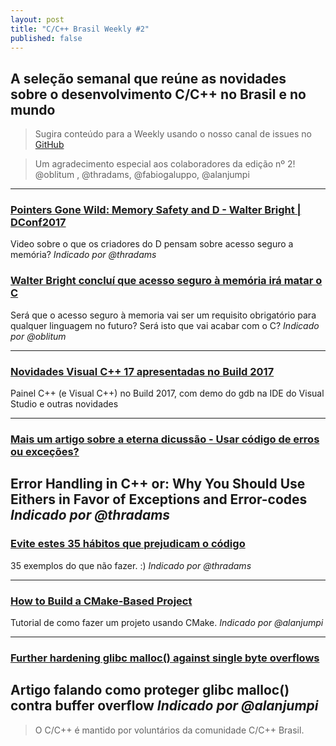 ```yaml
---
layout: post
title: "C/C++ Brasil Weekly #2"
published: false
---
```


## A seleção semanal que reúne as novidades sobre o desenvolvimento C/C++ no Brasil e no mundo

>Sugira conteúdo para a Weekly usando o nosso canal de issues no [GitHub](https://github.com/ccppbrasil/ccppbrasil.github.io/issues)

>Um agradecimento especial aos colaboradores da edição nº 2! @oblitum , @thradams, @fabiogaluppo, @alanjumpi

---

### [Pointers Gone Wild: Memory Safety and D - Walter Bright | DConf2017](https://www.youtube.com/watch?v=iDFhvCkCLb4)
Video sobre o que os criadores do D pensam sobre acesso seguro a memória?
_Indicado por @thradams_


### [Walter Bright concluí que acesso seguro à memória irá matar o C](https://www.reddit.com/r/cpp/comments/6b4xrc/walter_bright_believes_memory_safety_will_kill_c/)
Será que o acesso seguro à memoria vai ser um requisito obrigatório para qualquer linguagem no futuro? Será isto que vai acabar com o C?
_Indicado por @oblitum_

---

### [Novidades Visual C++ 17 apresentadas no Build 2017](https://channel9.msdn.com/Events/Build/2017/C9L15)
Painel C++ (e Visual C++) no Build 2017, com demo do gdb na IDE do Visual Studio e outras novidades

---

### [Mais um artigo sobre a eterna dicussão - Usar código de erros ou exceções?](https://hackernoon.com/error-handling-in-c-or-why-you-should-use-eithers-in-favor-of-exceptions-and-error-codes-f0640912eb45)
Error Handling in C++ or: Why You Should Use Eithers in Favor of Exceptions and Error-codes
_Indicado por @thradams_
---

### [Evite estes 35 hábitos que prejudicam o código](https://chrismm.com/blog/avoid-these-35-habits-that-lead-to-unmaintainable-code/)
35 exemplos do que não fazer. :)
_Indicado por @thradams_

---

### [How to Build a CMake-Based Project](https://preshing.com/20170511/how-to-build-a-cmake-based-project/)
Tutorial de como fazer um projeto usando CMake.
_Indicado por @alanjumpi_

---

### [Further hardening glibc malloc() against single byte overflows](https://scarybeastsecurity.blogspot.com.br/2017/05/further-hardening-glibc-malloc-against.html)
Artigo falando como proteger glibc malloc() contra buffer overflow
_Indicado por @alanjumpi_
---

>O C/C++ é mantido por voluntários da comunidade C/C++ Brasil.

